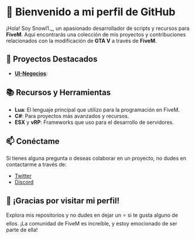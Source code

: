 # 👋 Bienvenido a mi perfil de GitHub

¡Hola! Soy Snowl1._, un apasionado desarrollador de scripts y recursos para **FiveM**. Aquí encontrarás una colección de mis proyectos y contribuciones relacionados con la modificación de **GTA V** a través de **FiveM**.

## 🌟 Proyectos Destacados

- **[UI-Negocios]([enlace_del_repositorio_1](https://github.com/VGSn0wl1/UI-Negocios))**: 

## 📚 Recursos y Herramientas

- **Lua**: El lenguaje principal que utilizo para la programación en FiveM.
- **C#**: Para proyectos más avanzados y recursos.
- **ESX** y **vRP**: Frameworks que uso para el desarrollo de servidores.

## 📫 Conéctame

Si tienes alguna pregunta o deseas colaborar en un proyecto, no dudes en contactarme a través de:

- [Twitter](tu_enlace_twitter)
- [Discord](tu_enlace_discord)

## 🚀 ¡Gracias por visitar mi perfil!

Explora mis repositorios y no dudes en dejar un ⭐ si te gusta alguno de ellos. ¡La comunidad de FiveM es increíble, y estoy emocionado de ser parte de ella!

